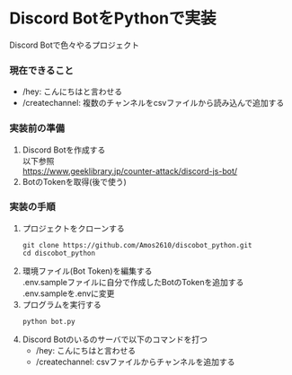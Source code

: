 # Discord BotをPythonで実装
Discord Botで色々やるプロジェクト

### 現在できること
- /hey: こんにちはと言わせる <br>
- /createchannel: 複数のチャンネルをcsvファイルから読み込んで追加する

### 実装前の準備
1. Discord Botを作成する<br>
   以下参照<br>
   https://www.geeklibrary.jp/counter-attack/discord-js-bot/
2. BotのTokenを取得(後で使う)
### 実装の手順
1. プロジェクトをクローンする
    ```
    git clone https://github.com/Amos2610/discobot_python.git
    cd discobot_python
    ```
2. 環境ファイル(Bot Token)を編集する<br>
   .env.sampleファイルに自分で作成したBotのTokenを追加する<br>
   .env.sampleを.envに変更<br>
3. プログラムを実行する
   ```
   python bot.py
   ```
4. Discord Botのいるのサーバで以下のコマンドを打つ<br>
   - /hey: こんにちはと言わせる
   - /createchannel: csvファイルからチャンネルを追加する
   
   

